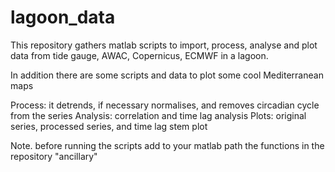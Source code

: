 # lagoon_data 
This repository gathers matlab scripts to import, process, analyse and plot data from tide gauge, AWAC, Copernicus, ECMWF in a lagoon.

In addition there are some scripts and data to plot some cool Mediterranean maps

Process: it detrends, if necessary normalises, and removes circadian cycle from the series
Analysis: correlation and time lag analysis
Plots: original series, processed series, and time lag stem plot

Note. before running the scripts add to your matlab path the functions in the repository "ancillary"


